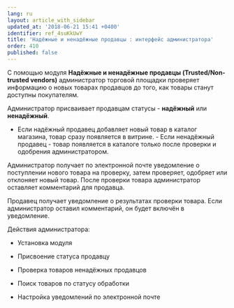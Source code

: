 ```yaml
---
lang: ru
layout: article_with_sidebar
updated_at: '2018-06-21 15:41 +0400'
identifier: ref_4suKkUwY
title: 'Надёжные и ненадёжные продавцы : интерфейс администратора'
order: 410
published: false
---
```

С помощью модуля **Надёжные и ненадёжные продавцы (Trusted/Non-trusted vendors)** администратор торговой площадки проверяет информацию о новых товарах продавцов до того, как товары станут доступны покупателям.

Администратор присваивает продавцам статусы - **надёжный** или **ненадёжный**. 

- Если надёжный продавец добавляет новый товар в каталог магазина, товар сразу появляется в витрине. - Если ненадёжный продавец - товар появляется в каталоге только после проверки и одобрения администратором. 

Администратор получает по электронной почте уведомление о поступлении нового товара на проверку, затем проверяет, одобряет или отклоняет новый товар. После проверки товара администратор оставляет комментарий для продавца. 

Продавец получает уведомление о результатах проверки товара. Если администратор оставил комментарий, он будет включён в уведомление.

Действия администратора:

   * Установка модуля
   
   * Присвоение статуса продавцу
   
   * Проверка товаров ненадёжных продавцов
     
   * Поиск товаров по статусу обработки
       
   * Настройка уведомлений по электронной почте
